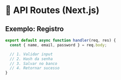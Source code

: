 # 🧩 API Routes (Next.js)

## Exemplo: Registro

```ts
export default async function handler(req, res) {
  const { name, email, password } = req.body;

  // 1. Validar input
  // 2. Hash da senha
  // 3. Salvar no banco
  // 4. Retornar sucesso
}
```